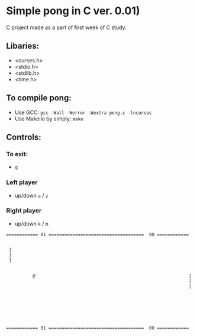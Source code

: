 # Simple pong in C ver. 0.01)
C project made as a part of first week of C study.

## Libaries:

* <curses.h>
* <stdio.h>
* <stdlib.h>
* <time.h>


## To compile pong:

* Use GCC: `gcc -Wall -Werror -Wextra pong.c -lncurses`
* Use Makeile by simply: `make`

## Controls:

### To exit:

* `q`

### Left player
* up/down `a` / `z`

### Right player
* up/down `k` / `m`

```
============ 01 ====================================  00 ============


 ]
 ]
 ]


          @                                                          [
                                                                     [
                                                                     [







============ 01 ====================================  00 ============

```